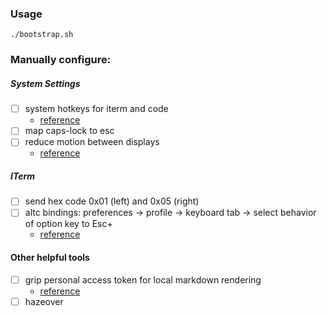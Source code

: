 ### Usage
```
./bootstrap.sh
```

### Manually configure:
##### System Settings
- [ ] system hotkeys for iterm and code
  - [reference](https://apple.stackexchange.com/a/167974)
- [ ] map caps-lock to esc
- [ ] reduce motion between displays
  - [reference](https://apple.stackexchange.com/questions/17929/how-can-i-disable-animation-when-switching-desktops-in-lion)

##### ITerm
- [ ] send hex code 0x01 (left) and 0x05 (right)
- [ ] altc bindings: preferences -> profile -> keyboard tab -> select behavior of option key to Esc+
  - [reference](https://github.com/junegunn/fzf/issues/164)

#### Other helpful tools
- [ ] grip personal access token for local markdown rendering
  - [reference](https://github.com/joeyespo/grip/tree/offline-renderer#configuration)
- [ ] hazeover

